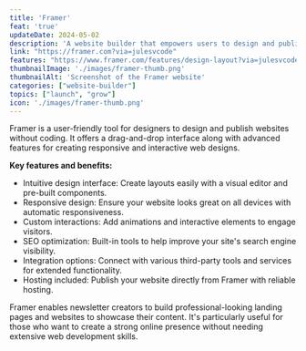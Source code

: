 ```yaml
---
title: 'Framer'
feat: 'true'
updateDate: 2024-05-02
description: 'A website builder that empowers users to design and publish stunning websites without the need to code.'
link: "https://framer.com?via=julesvcode"
features: "https://www.framer.com/features/design-layout?via=julesvcode"
thumbnailImage: './images/framer-thumb.png'
thumbnailAlt: 'Screenshot of the Framer website'
categories: ["website-builder"]
topics: ["launch", "grow"]
icon: './images/framer-thumb.png'
---
```


Framer is a user-friendly tool for designers to design and publish websites without coding. It offers a drag-and-drop interface along with advanced features for creating responsive and interactive web designs.

<b>Key features and benefits:</b>

- Intuitive design interface: Create layouts easily with a visual editor and pre-built components.
- Responsive design: Ensure your website looks great on all devices with automatic responsiveness.
- Custom interactions: Add animations and interactive elements to engage visitors.
- SEO optimization: Built-in tools to help improve your site's search engine visibility.
- Integration options: Connect with various third-party tools and services for extended functionality.
- Hosting included: Publish your website directly from Framer with reliable hosting.

Framer enables newsletter creators to build professional-looking landing pages and websites to showcase their content. It's particularly useful for those who want to create a strong online presence without needing extensive web development skills.

